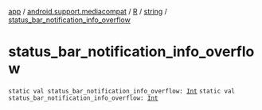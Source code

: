 [app](../../../index.md) / [android.support.mediacompat](../../index.md) / [R](../index.md) / [string](index.md) / [status_bar_notification_info_overflow](./status_bar_notification_info_overflow.md)

# status_bar_notification_info_overflow

`static val status_bar_notification_info_overflow: `[`Int`](https://kotlinlang.org/api/latest/jvm/stdlib/kotlin/-int/index.html)
`static val status_bar_notification_info_overflow: `[`Int`](https://kotlinlang.org/api/latest/jvm/stdlib/kotlin/-int/index.html)